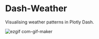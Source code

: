 # Dash-Weather
Visualising weather patterns in Plotly Dash.

![ezgif com-gif-maker](https://user-images.githubusercontent.com/39841498/136630559-1d8c180f-8b4a-4c1e-aafb-9018c2827308.gif)
